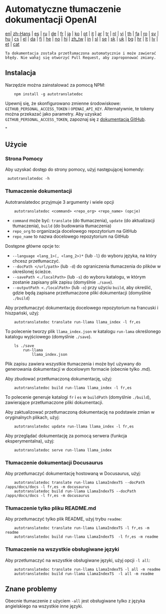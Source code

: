
# Automatyczne tłumaczenie dokumentacji OpenAI

[en](../README.md)| [zh-Hans](/i18n/README_zh-Hans.md) | [es](/i18n/README_es.md) | [ru](/i18n/README_ru.md) | [de](/i18n/README_de.md) | [fr](/i18n/README_fr.md) | [ja](/i18n/README_ja.md) | [ko](/i18n/README_ko.md) | [pt](/i18n/README_pt.md) | [it](/i18n/README_it.md) | [ar](/i18n/README_ar.md) | [tr](/i18n/README_tr.md) | [nl](/i18n/README_nl.md) | [vi](/i18n/README_vi.md) | [th](/i18n/README_th.md) | [fa](/i18n/README_fa.md) | [ro](/i18n/README_ro.md) | [sv](/i18n/README_sv.md) | [hu](/i18n/README_hu.md) | [cs](/i18n/README_cs.md) | [el](/i18n/README_el.md) | [da](/i18n/README_da.md) | [fi](/i18n/README_fi.md) | [he](/i18n/README_he.md) | [no](/i18n/README_no.md) | [hi](/i18n/README_hi.md) | [zh_tw](/i18n/README_zh_tw.md) | [in](/i18n/README_in.md) | [sl](/i18n/README_sl.md) | [se](/i18n/README_se.md) | [sk](/i18n/README_sk.md) | [uk](/i18n/README_uk.md) | [bg](/i18n/README_bg.md) | [hr](/i18n/README_hr.md) | [lt](/i18n/README_lt.md) | [lv](/i18n/README_lv.md) | [et](/i18n/README_et.md) | [cat](/i18n/README_cat.md) 

```Ta dokumentacja została przetłumaczona automatycznie i może zawierać błędy. Nie wahaj się otworzyć Pull Request, aby zaproponować zmiany.```


## Instalacja 

Narzędzie można zainstalować za pomocą NPM:


```
    npm install -g autotranslatedoc
```

Upewnij się, że skonfigurowano zmienne środowiskowe: `GITHUB_PERSONAL_ACCESS_TOKEN` i `OPENAI_API_KEY`. Alternatywnie, te tokeny można przekazać jako parametry. Aby uzyskać `GITHUB_PERSONAL_ACCESS_TOKEN`, zapoznaj się z [dokumentacją GitHub](https://docs.github.com/en/github/authenticating-to-github/creating-a-personal-access-token).


 "
## Użycie


### Strona Pomocy
Aby uzyskać dostęp do strony pomocy, użyj następującej komendy:
```
 autotranslatedoc -h
```
### Tłumaczenie dokumentacji

Autotranslatedoc przyjmuje 3 argumenty i wiele opcji

```
    autotranslatedoc <command> <repo_org> <repo_name> (opcje)
```

- ```command``` może być: ```translate``` (do tłumaczenia), ```update``` (do aktualizacji tłumaczenia), ```build``` (do budowania tłumaczenia)
- ```repo_org``` to organizacja docelowego repozytorium na GitHub
- ```repo_name``` to nazwa docelowego repozytorium na GitHub

Dostępne główne opcje to:

- ```--language <lang_1>(, <lang_2>)*``` (lub ```-l```) do wyboru języka, na który chcesz przetłumaczyć.
- ```--docPath </url/path>``` (lub ```-d```) do ograniczenia tłumaczenia do plików w określonej ścieżce.
- ```--savePath <./localPath>``` (lub ```-s```) do wyboru katalogu, w którym zostanie zapisany plik zapisu (domyślnie ```./save```).
- ```--outputPath <./localPath>``` (lub ```-o```) przy użyciu ```build```, aby określić, gdzie będą zapisane przetłumaczone pliki dokumentacji (domyślnie ```./build```)



Aby przetłumaczyć dokumentację docelowego repozytorium na francuski i hiszpański, użyj:
```
    autotranslatedoc translate run-llama llama_index -l fr,es
```


To polecenie tworzy plik `llama_index.json` w katalogu `run-lama` określonego katalogu wyjściowego (domyślnie `./save`).
```
    ls ./save
        run-llama
            llama_index.json 
```
Plik zapisu zawiera wszystkie tłumaczenia i może być używany do generowania dokumentacji w docelowym formacie (obecnie tylko .md).

Aby zbudować przetłumaczoną dokumentację, użyj:

```
    autotranslatedoc build run-llama llama_index -l fr,es
```


To polecenie generuje katalogi `fr` i `es` w `buildPath` (domyślnie `./build`), zawierające przetłumaczone pliki dokumentacji.

Aby zaktualizować przetłumaczoną dokumentację na podstawie zmian w oryginalnych plikach, użyj:

```
    autotranslatedoc update run-llama llama_index -l fr,es
```


Aby przeglądać dokumentację za pomocą serwera (funkcja eksperymentalna), użyj:
```
    autotranslatedoc serve run-llama llama_index
```
### Tłumaczenie dokumentacji Docusaurus

Aby przetłumaczyć dokumentację hostowaną w Docusaurus, użyj:

```
    autotranslatedoc translate run-llama LlamaIndexTS --docPath /apps/docs/docs -l fr,es -m docusaurus
    autotranslatedoc build run-llama LlamaIndexTS --docPath /apps/docs/docs -l fr,es -m docusaurus
```
### Tłumaczenie tylko pliku README.md

Aby przetłumaczyć tylko plik README, użyj trybu `readme`:

```
    autotranslatedoc translate run-llama LlamaIndexTS -l fr,es -m readme
    autotranslatedoc build run-llama LlamaIndexTS  -l fr,es -m readme
```
### Tłumaczenie na wszystkie obsługiwane języki

Aby przetłumaczyć na wszystkie obsługiwane języki, użyj opcji `-l all`:

```
    autotranslatedoc translate run-llama LlamaIndexTS -l all -m readme
    autotranslatedoc build run-llama LlamaIndexTS  -l all -m readme
```
## Znane problemy

Obecnie tłumaczenie z użyciem `-all` jest obsługiwane tylko z języka angielskiego na wszystkie inne języki.
